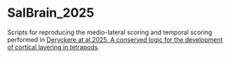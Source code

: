 # SalBrain_2025

Scripts for reproducing the medio-lateral scoring and temporal scoring performed in [Deryckere at al.2025, A conserved logic for the development of cortical layering in tetrapods]().


